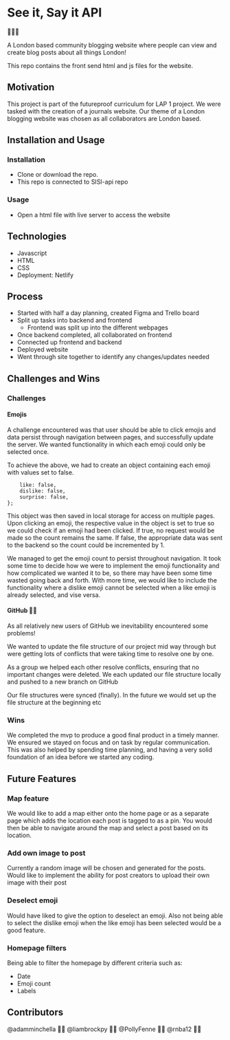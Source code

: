 # See it, Say it API
:guard::guard::guard:

A London based community blogging website where people can view and create blog posts about all things London!

This repo contains the front send html and js files for the website. 

## Motivation

This project is part of the futureproof curriculum for LAP 1 project. We were tasked with the creation of a journals website. Our theme of a London blogging website was chosen as all collaborators are London based.  

## Installation and Usage

### Installation

- Clone or download the repo.
- This repo is connected to SISI-api repo

### Usage

- Open a html file with live server to access the website

## Technologies 

- Javascript
- HTML
- CSS
- Deployment: Netlify 

## Process

- Started with half a day planning, created Figma and Trello board
- Split up tasks into backend and frontend
    - Frontend was split up into the different webpages
- Once backend completed, all collaborated on frontend
- Connected up frontend and backend
- Deployed website
- Went through site together to identify any changes/updates needed

## Challenges and Wins

### Challenges

#### Emojis 

A challenge encountered was that user should be able to click emojis and data persist through navigation between pages, and successfully update the server​. We wanted functionality in which each emoji could only be selected once​.

To achieve the above, we had to create an object containing each emoji with values set to false. 
``` let emojiToggles = {
    like: false,
    dislike: false,
    surprise: false,
};
```
This object was then saved in local storage for access on multiple pages. Upon clicking an emoji, the respective value in the object is set to true so we could check if an emoji had been clicked. If true, no request would be made so the count remains the same. If false, the appropriate data was sent to the backend so the count could be incremented by 1.​

We managed to get the emoji count to persist throughout navigation. It took some time to decide how we were to implement the emoji functionality and how complicated we wanted it to be, so there may have been some time wasted going back and forth. With more time, we would like to include the functionality where a dislike emoji cannot be selected when a like emoji is already selected, and vise versa. 

#### GitHub :face_with_spiral_eyes:

As all relatively new users of GitHub we inevitability encountered some problems! 

We wanted to update the file structure of our project mid way through but were getting lots of conflicts that were taking time​ to resolve one by one.

As a group we helped each other resolve conflicts, ensuring that no important changes were deleted. We each updated our file structure locally and pushed to a new branch on GitHub​

Our file structures were synced (finally). In the future we would set up the file structure at the beginning etc 

### Wins

We completed the mvp to produce a good final product in a timely manner. We ensured we stayed on focus and on task by regular communication. This was also helped by spending time planning, and having a very solid foundation of an idea before we started any coding.

## Future Features 

###  Map feature 

We would like to add a map either onto the home page or as a separate page which adds the location each post is tagged to as a pin.
You would then be able to navigate around the map and select a post based on its location.

### Add own image to post

Currently a random image will be chosen and generated for the posts. 
Would like to implement the ability for post creators to upload their own image with their post

### Deselect emoji 

Would have liked to give the option to deselect an emoji.
Also not being able to select the dislike emoji when the like emoji has been selected would be a good feature.

### Homepage filters

Being able to filter the homepage by different criteria such as:
- Date
- Emoji count
- Labels 

## Contributors

@adamminchella :man_technologist:
@liambrockpy :man_technologist:
@PollyFenne :woman_technologist:
@rnba12 :man_technologist:



